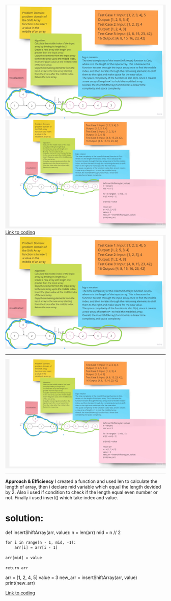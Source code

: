![](shift.jpg)
![](vis2.jpg)
[Link to coding](.py)
![](shift.jpg)
*****
![](vis2.jpg)

*****
**Approach & Efficiency**
 I created a function and used len to calculate the length of array, then i declare mid variable which equal the length devided by 2.
Also i used if condition to  check if the length equal even number or not. Finally i used insert() which take index and value.

# solution:
def insertShiftArray(arr, value):
    n = len(arr)
    mid = n // 2
    
    for i in range(n - 1, mid, -1):
        arr[i] = arr[i - 1]
    
    arr[mid] = value
    
    return arr
arr = [1, 2, 4, 5]
value = 3
new_arr = insertShiftArray(arr, value)
print(new_arr)

[Link to coding](.py)
